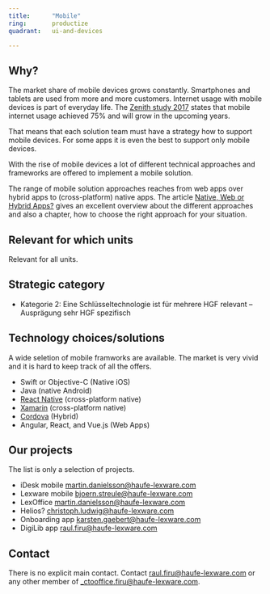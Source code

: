 ```yaml
---
title:      "Mobile"
ring:       productize
quadrant:   ui-and-devices

---
```


## Why? ##

The market share of mobile devices grows constantly. Smartphones and tablets are used from more and more customers.
Internet usage with mobile devices is part of everyday life. The [Zenith study 2017](http://group/websites/prm/ProduktProjekte/PjM%20Dokumente/Anlage_Zenith-Mobile-Avertising-Forecast.pdf) states that mobile internet usage achieved 75% and will grow in the upcoming years.

That means that each solution team must have a strategy how to support mobile devices.
For some apps it is even the best to support only mobile devices.

With the rise of mobile devices a lot of different technical approaches and frameworks are offered to implement a mobile solution.

The range of mobile solution approaches reaches from web apps over hybrid apps to (cross-platform) native apps.
The article [Native, Web or Hybrid Apps?](https://www.mobiloud.com/blog/native-web-or-hybrid-apps/) gives an excellent overview about the different approaches and also a chapter, how to choose the right approach for your situation.

## Relevant for which units ##

Relevant for all units.

## Strategic category ##

- Kategorie 2: Eine Schlüsseltechnologie ist für mehrere HGF relevant – Ausprägung sehr HGF spezifisch

## Technology choices/solutions ##

A wide seletion of mobile framworks are available. The market is very vivid and it is hard to keep track of all the offers.

- Swift or Objective-C (Native iOS)
- Java (native Android)
- [React Native](https://facebook.github.io/react-native/) (cross-platform native)
- [Xamarin](https://www.xamarin.com/) (cross-platform native)
- [Cordova](https://cordova.apache.org/) (Hybrid)
- Angular, React, and Vue.js (Web Apps)

## Our projects ##

The list is only a selection of projects.

- iDesk mobile
  <martin.danielsson@haufe-lexware.com> 
- Lexware mobile
  <bjoern.streule@haufe-lexware.com> 
- LexOffice
  <martin.danielsson@haufe-lexware.com> 
- Helios?
  <christoph.ludwig@haufe-lexware.com> 
- Onboarding app
  <karsten.gaebert@haufe-lexware.com> 
- DigiLib app
  <raul.firu@haufe-lexware.com> 

## Contact ##

There is no explicit main contact. Contact <raul.firu@haufe-lexware.com> or any other member of <_ctooffice.firu@haufe-lexware.com>.
